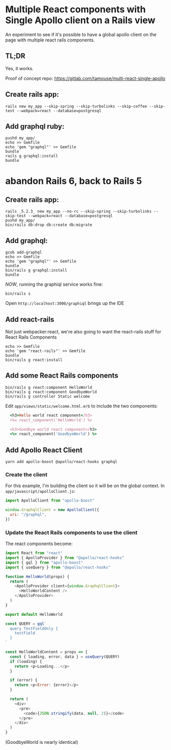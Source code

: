 # Multiple React components with Single Apollo client on a Rails view

An experiment to see if it's possible to have a global apollo client on the page with multiple react rails components.

## TL;DR

Yes, it works.

Proof of concept repo: https://gitlab.com/tamouse/multi-react-single-apollo

## Create rails app:

    rails new my_app --skip-spring --skip-turbolinks --skip-coffee --skip-test --webpack=react --database=postgresql

## Add graphql ruby:

```
pushd my_app/
echo >> Gemfile
echo 'gem "graphql"' >> Gemfile
bundle
rails g graphql:install
bundle
```

# abandon Rails 6, back to Rails 5

## Create rails app:

    rails _5.2.3_ new my_app --no-rc --skip-spring --skip-turbolinks --skip-test --webpack=react --database=postgresql
    pushd my_app/
    bin/rails db:drop db:create db:migrate

## Add graphql:

```
gcob add-graphql
echo >> Gemfile
echo 'gem "graphql"' >> Gemfile
bundle
bin/rails g graphql:install
bundle
```

*NOW*, running the graphiql service works fine:

    bin/rails s

Open `http://localhost:3000/graphiql` brings up the IDE

## Add react-rails

Not just webpacker:react, we're also going to want the react-rails stuff for React Rails Components

```
echo >> Gemfile
echo 'gem "react-rails"' >> Gemfile
bundle
bin/rails g react:install
```

## Add some React Rails components

```
bin/rails g react:component HelloWorld
bin/rails g react:component GoodbyeWorld
bin/rails g controller Static welcome
```

Edit `app/views/static/welcome.html.erb` to include the two components:

```ruby
  <h3>Hello world react component</h3>
  <%= react_component('HelloWorld') %>

  <h3>Goodbye world react component</h3>
  <%= react_component('GoodbyeWorld') %>
```

## Add Apollo React Client

```
yarn add apollo-boost @apollo/react-hooks graphql
```

### Create the client

For this example, I'm building the client so it will be on the global context. In `app/javascript/apolloClient.js`:

```javascript
import ApolloClient from "apollo-boost"

window.GraphqlClient = new ApolloClient({
  uri: "/graphql",
})
```

### Update the React Rails components to use the client

The react components become:

```javascript
import React from "react"
import { ApolloProvider } from "@apollo/react-hooks"
import { gql } from "apollo-boost"
import { useQuery } from "@apollo/react-hooks"

function HelloWorld(props) {
  return (
    <ApolloProvider client={window.GraphqlClient}>
      <HelloWorldContent />
    </ApolloProvider>
  )
}

export default HelloWorld

const QUERY = gql`
  query TestFieldOnly {
    testField
  }
`

const HelloWorldContent = props => {
  const { loading, error, data } = useQuery(QUERY)
  if (loading) {
    return <p>Loading...</p>
  }

  if (error) {
    return <p>Error: {error}</p>
  }

  return (
    <div>
      <pre>
        <code>{JSON.stringify(data, null, 2)}</code>
      </pre>
    </div>
  )
}
```

(GoodbyeWorld is nearly identical)
